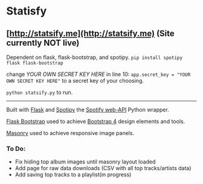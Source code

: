 # Statisfy

[http://statsify.me](http://statsify.me) (Site currently NOT live)
---
Dependent on flask, flask-bootstrap, and spotipy.
```pip install spotipy flask flask-bootstrap```

change *YOUR OWN SECRET KEY HERE* in line 10: `app.secret_key = "YOUR OWN SECRET KEY HERE"` to a secret key of your choosing.

`python statsify.py` to run.

___
Built with [Flask](http://flask.pocoo.org/) and [Spotipy]() the [Spotify web-API](https://developer.spotify.com/web-api/) Python wrapper.

[Flask Bootstrap](https://pythonhosted.org/Flask-Bootstrap/) used to achieve [Bootstrap 4](http://getbootstrap.com/) design elements and tools.

[Masonry](https://masonry.desandro.com/) used to achieve responsive image panels.


### To Do:
- Fix hiding top album images until masonry layout loaded
- Add page for raw data downloads (CSV with all top tracks/artists data)
- Add saving top tracks to a playlist(in progress)
